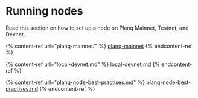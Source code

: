 # Running nodes

Read this section on how to set up a node on Planq Mainnet, Testnet, and Devnet.

{% content-ref url="planq-mainnet/" %}
[planq-mainnet](planq-mainnet/)
{% endcontent-ref %}

{% content-ref url="local-devnet.md" %}
[local-devnet.md](local-devnet.md)
{% endcontent-ref %}

{% content-ref url="planq-node-best-practises.md" %}
[planq-node-best-practises.md](planq-node-best-practises.md)
{% endcontent-ref %}
